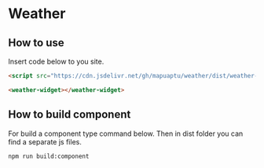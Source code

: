 # Weather

## How to use

Insert code below to you site.

```html
<script src="https://cdn.jsdelivr.net/gh/mapuaptu/weather/dist/weather-widget.min.js"></script>

<weather-widget></weather-widget>
```

## How to build component

For build a component type command below. Then in dist folder you can find a separate js files.

```
npm run build:component
```
